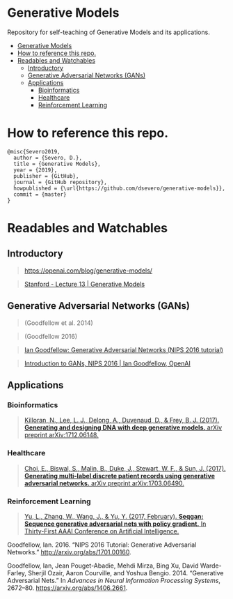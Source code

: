 # Generative Models

Repository for self-teaching of Generative Models and its applications.
<!--ts-->
   * [Generative Models](#generative-models)
   * [How to reference this repo.](#how-to-reference-this-repo)
   * [Readables and Watchables](#readables-and-watchables)
      * [Introductory](#introductory)
      * [Generative Adversarial Networks (GANs)](#generative-adversarial-networks-gans)
      * [Applications](#applications)
         * [Bioinformatics](#bioinformatics)
         * [Healthcare](#healthcare)
         * [Reinforcement Learning](#reinforcement-learning)

<!-- Added by: severo, at: Wed May 22 19:18:52 -03 2019 -->

<!--te-->

# How to reference this repo.

    @misc{Severo2019,
      author = {Severo, D.},
      title = {Generative Models},
      year = {2019},
      publisher = {GitHub},
      journal = {GitHub repository},
      howpublished = {\url{https://github.com/dsevero/generative-models}},
      commit = {master}
    }

# Readables and Watchables

## Introductory

> https://openai.com/blog/generative-models/

> [Stanford - Lecture 13 | Generative
> Models](https://www.youtube.com/watch?v=5WoItGTWV54)

## Generative Adversarial Networks (GANs)

> (Goodfellow et al. 2014)

> (Goodfellow 2016)

> [Ian Goodfellow: Generative Adversarial Networks (NIPS 2016
> tutorial)](https://www.youtube.com/watch?v=HGYYEUSm-0Q)

> [Introduction to GANs, NIPS 2016 | Ian Goodfellow,
> OpenAI](https://www.youtube.com/watch?v=9JpdAg6uMXs)

## Applications

### Bioinformatics

> [Killoran, N., Lee, L. J., Delong, A., Duvenaud, D., & Frey, B. J.
> (2017). **Generating and designing DNA with deep generative models.**
> arXiv preprint arXiv:1712.06148.](https://arxiv.org/abs/1712.06148)

### Healthcare

> [Choi, E., Biswal, S., Malin, B., Duke, J., Stewart, W. F., & Sun, J.
> (2017). **Generating multi-label discrete patient records using
> generative adversarial networks.** arXiv preprint
> arXiv:1703.06490.](https://arxiv.org/pdf/1703.06490.pdf)

### Reinforcement Learning

> [Yu, L., Zhang, W., Wang, J., & Yu, Y. (2017, February). **Seqgan:
> Sequence generative adversarial nets with policy gradient.** In
> Thirty-First AAAI Conference on Artificial
> Intelligence.](https://arxiv.org/abs/1609.05473)

<div id="refs" class="references">

<div id="ref-goodfellow2016nips">

Goodfellow, Ian. 2016. “NIPS 2016 Tutorial: Generative Adversarial
Networks.” <http://arxiv.org/abs/1701.00160>.

</div>

<div id="ref-goodfellow2014generative">

Goodfellow, Ian, Jean Pouget-Abadie, Mehdi Mirza, Bing Xu, David
Warde-Farley, Sherjil Ozair, Aaron Courville, and Yoshua Bengio. 2014.
“Generative Adversarial Nets.” In *Advances in Neural Information
Processing Systems*, 2672–80. <https://arxiv.org/abs/1406.2661>.

</div>

</div>
